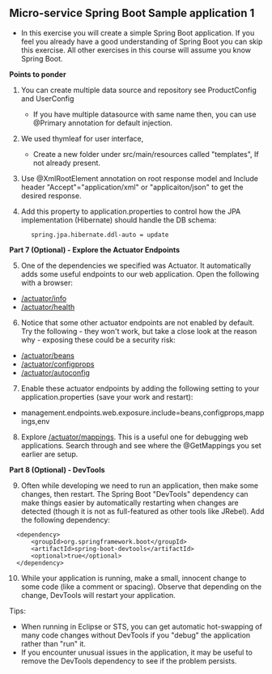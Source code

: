 ## Micro-service Spring Boot Sample application 1

- In this exercise you will create a simple Spring Boot application.  If you feel you already have a good understanding of Spring Boot you can skip this exercise.  All other exercises in this course will assume you know Spring Boot.

**Points to ponder**

1. You can create multiple data source and repository see ProductConfig and UserConfig
	- If you have multiple datasource with same name then, you can use @Primary annotation for default injection.
	
2. We used thymleaf for user interface, 
	- Create a new folder under src/main/resources called "templates", If not already present.
	
3. Use @XmlRootElement annotation on root response model and Include header "Accept"="application/xml" or "applicaiton/json" to get the desired response.

4. Add this property to application.properties to control how the JPA implementation (Hibernate) should handle the DB schema:
  ```
        spring.jpa.hibernate.ddl-auto = update
  ```
**Part 7 (Optional) - Explore the Actuator Endpoints**

5.  One of the dependencies we specified was Actuator.  It automatically adds some useful endpoints to our web application.  Open the following with a browser:
  - [/actuator/info](http://localhost:8080/actuator/info)
  - [/actuator/health](http://localhost:8080/actuator/health)
6.  Notice that some other actuator endpoints are not enabled by default.  Try the following - they won't work, but take a close look at the reason why - exposing these could be a security risk:
  - [/actuator/beans](http://localhost:8080/actuator/beans)
  - [/actuator/configprops](http://localhost:8080/actuator/configprops)
  - [/actuator/autoconfig](http://localhost:8080/actuator/env)

7.  Enable these actuator endpoints by adding the following setting to your application.properties (save your work and restart):
  - management.endpoints.web.exposure.include=beans,configprops,mappings,env
 
8.  Explore [/actuator/mappings](http://localhost:8080/actuator/mappings).  This is a useful one for debugging web applications.  Search through and see where the @GetMappings you set earlier are setup.

  **Part 8 (Optional) - DevTools**
  
9.  Often while developing we need to run an application, then make some changes, then restart.  The Spring Boot "DevTools" dependency can make things easier by automatically restarting when changes are detected  (though it is not as full-featured as other tools like JRebel).  Add the following dependency: 

  ```
    <dependency>
        <groupId>org.springframework.boot</groupId>
        <artifactId>spring-boot-devtools</artifactId>
        <optional>true</optional>
    </dependency>  
  ```
  
10.  While your application is running, make a small, innocent change to some code (like a comment or spacing).  Observe that depending on the change, DevTools will restart your application.  

Tips:
- When running in Eclipse or STS, you can get automatic hot-swapping of many code changes without DevTools if you "debug" the application rather than "run" it.
- If you encounter unusual issues in the application, it may be useful to remove the DevTools dependency to see if the problem persists.
